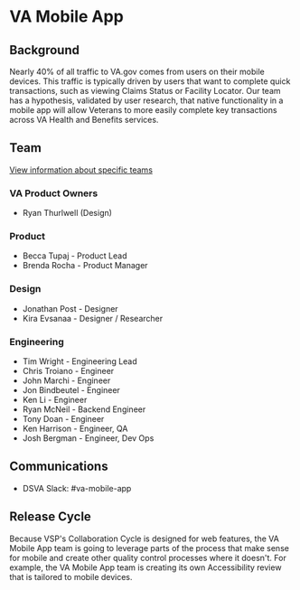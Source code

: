 # VA Mobile App

## Background

Nearly 40% of all traffic to VA.gov comes from users on their mobile devices. This traffic is typically driven by users that want to complete quick transactions, such as viewing Claims Status or Facility Locator. Our team has a hypothesis, validated by user research, that native functionality in a mobile app will allow Veterans to more easily complete key transactions across VA Health and Benefits services.

## Team

[View information about specific teams](https://github.com/department-of-veterans-affairs/va.gov-team/tree/master/products/va-mobile-app/Teams)

### VA Product Owners

- Ryan Thurlwell (Design)

### Product

- Becca Tupaj - Product Lead
- Brenda Rocha - Product Manager

### Design

- Jonathan Post - Designer
- Kira Evsanaa - Designer / Researcher

### Engineering

- Tim Wright - Engineering Lead
- Chris Troiano - Engineer
- John Marchi - Engineer
- Jon Bindbeutel - Engineer
- Ken Li - Engineer
- Ryan McNeil - Backend Engineer
- Tony Doan - Engineer
- Ken Harrison - Engineer, QA
- Josh Bergman - Engineer, Dev Ops

## Communications
- DSVA Slack: #va-mobile-app



## Release Cycle
Because VSP's Collaboration Cycle is designed for web features, the VA Mobile App team is going to leverage parts of the process that make sense for mobile and create other quality control processes where it doesn't. For example, the VA Mobile App team is creating its own Accessibility review that is tailored to mobile devices.
